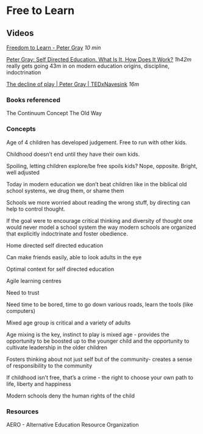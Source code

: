 # Free to Learn

## Videos

[Freedom to Learn - Peter Gray](https://youtu.be/-OMYesA1nQo) *10 min*

[Peter Gray: Self Directed Education. What Is It, How Does It Work?](https://youtu.be/DYYbYyGbEcc) *1h42m* really gets going 43m in on modern education origins, discipline, indoctrination 

[The decline of play | Peter Gray | TEDxNavesink](https://youtu.be/Bg-GEzM7iTk?si=Ey0rLrVJY5QRrhaX) *16m*



### Books referenced

The Continuum Concept
The Old Way


### Concepts

Age of 4 children has developed judgement. Free to run with other kids.

Childhood doesn’t end until they have their own kids.

Spoiling, letting children explore/be free spoils kids? Nope, opposite. Bright, well adjusted 


Today in modern education we don’t beat children like in the biblical old school systems, we drug them, or shame them

Schools we more worried about reading the wrong stuff, by directing can help to control thought.

If the goal were to encourage critical thinking and diversity of thought one would never model a school system the way modern schools are organized that explicitly indoctrinate and foster obedience. 

Home directed self directed education 

Can make friends easily, able to look adults in the eye

Optimal context for self directed education 


Agile learning centres

Need to trust

Need time to be bored, time to go down various roads, learn the tools (like computers)

Mixed age group is critical and a variety of adults

Age mixing is the key, instinct to play is mixed age - provides the opportunity to be boosted up to the younger child and the opportunity to cultivate leadership in the older children 

Fosters thinking about not just self but of the community- creates a sense of responsibility to the community 

If childhood isn’t free, that’s a crime - the right to choose your own path to life, liberty and happiness 

Modern schools deny the human rights of the child 


### Resources 

AERO - Alternative Education Resource Organization 

